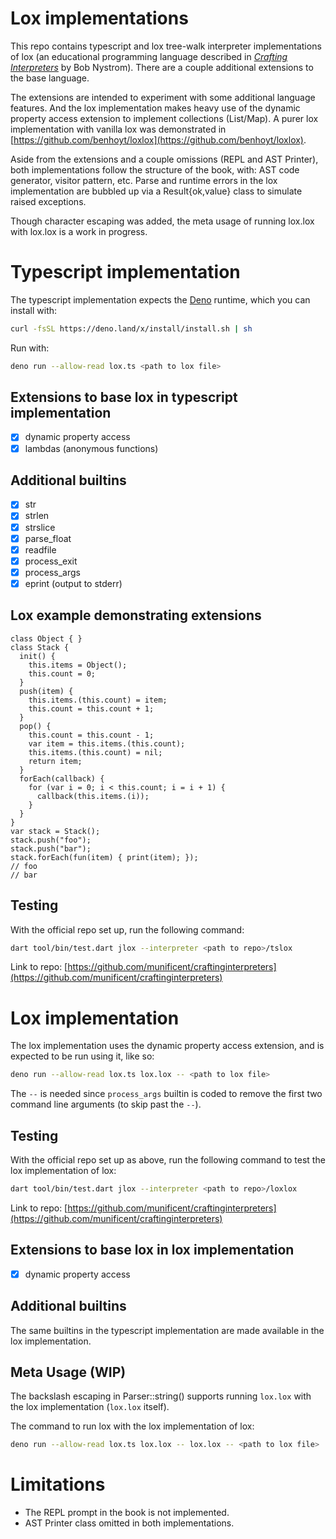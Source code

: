 # Lox implementations

This repo contains typescript and lox tree-walk interpreter implementations of lox (an educational programming language described in [*Crafting Interpreters*](https://craftinginterpreters.com/) by Bob Nystrom). There are a couple additional extensions to the base language.

The extensions are intended to experiment with some additional language features. And the lox implementation makes heavy use of the dynamic property access extension to implement collections (List/Map). A purer lox implementation with vanilla lox was demonstrated in [https://github.com/benhoyt/loxlox](https://github.com/benhoyt/loxlox).

Aside from the extensions and a couple omissions (REPL and AST Printer), both implementations follow the structure of the book, with: AST code generator, visitor pattern, etc. Parse and runtime errors in the lox implementation are bubbled up via a Result{ok,value} class to simulate raised exceptions.

Though character escaping was added, the meta usage of running lox.lox with lox.lox is a work in progress.

# Typescript implementation

The typescript implementation expects the
[Deno](https://github.com/denoland/deno) runtime, which you can install with:

```sh
curl -fsSL https://deno.land/x/install/install.sh | sh
```

Run with:

```sh
deno run --allow-read lox.ts <path to lox file>
```

## Extensions to base lox in typescript implementation

- [x] dynamic property access
- [x] lambdas (anonymous functions)

## Additional builtins

- [x] str
- [x] strlen
- [x] strslice
- [x] parse_float
- [x] readfile
- [x] process_exit
- [x] process_args
- [x] eprint (output to stderr)

## Lox example demonstrating extensions

```lox
class Object { }
class Stack {
  init() {
    this.items = Object();
    this.count = 0;
  }
  push(item) {
    this.items.(this.count) = item;
    this.count = this.count + 1;
  }
  pop() {
    this.count = this.count - 1;
    var item = this.items.(this.count);
    this.items.(this.count) = nil;
    return item;
  }
  forEach(callback) {
    for (var i = 0; i < this.count; i = i + 1) {
      callback(this.items.(i));
    }
  }
}
var stack = Stack();
stack.push("foo");
stack.push("bar");
stack.forEach(fun(item) { print(item); });
// foo
// bar
```

## Testing

With the official repo set up, run the following command:

```sh
dart tool/bin/test.dart jlox --interpreter <path to repo>/tslox
```

Link to repo: [https://github.com/munificent/craftinginterpreters](https://github.com/munificent/craftinginterpreters)

# Lox implementation

The lox implementation uses the dynamic property access extension, and is
expected to be run using it, like so:

```sh
deno run --allow-read lox.ts lox.lox -- <path to lox file>
```

The `--` is needed since `process_args` builtin is coded to remove the first two
command line arguments (to skip past the `--`).

## Testing

With the official repo set up as above, run the following command to test the
lox implementation of lox:

```sh
dart tool/bin/test.dart jlox --interpreter <path to repo>/loxlox
```

Link to repo: [https://github.com/munificent/craftinginterpreters](https://github.com/munificent/craftinginterpreters)

## Extensions to base lox in lox implementation

- [x] dynamic property access

## Additional builtins

The same builtins in the typescript implementation are made available in the lox
implementation.

## Meta Usage (WIP)

The backslash escaping in Parser::string() supports running `lox.lox` with the lox
implementation (`lox.lox` itself).

The command to run lox with the lox implementation of lox:

```sh
deno run --allow-read lox.ts lox.lox -- lox.lox -- <path to lox file>
```

# Limitations

- The REPL prompt in the book is not implemented.
- AST Printer class omitted in both implementations.
